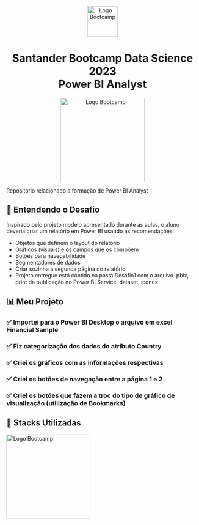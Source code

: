 <div align="center">
<img src="https://hermes.digitalinnovation.one/assets/diome/logo-full.svg" alt="Logo Bootcamp" width="80">
<h1>Santander Bootcamp Data Science 2023 <br> Power BI Analyst</h1>
<img src="https://hermes.dio.me/tracks/b9b2973e-b2be-4bf0-b6b2-57a6c8354a95.png" alt="Logo Bootcamp" width="220">
</div>

Repositório relacionado a formação de Power BI Analyst

## :rocket: Entendendo o Desafio
Inspirado pelo projeto modelo apresentado durante as aulas, o aluno deveria criar um relatório em Power BI usando as recomendações:
- Objetos que definem o layout do relatório
- Gráficos (visuais) e os campos que os compõem
- Botões para navegabilidade
- Segmentadores de dados
- Criar sozinha a segunda página do relatório
- Projeto entregue está contido na pasta Desafio1 com o arquivo .pbix, print da publicação no Power BI Service, dataset, ícones

## :bar_chart: Meu Projeto 

### :white_check_mark: Importei para o Power BI Desktop o arquivo em excel Financial Sample
### :white_check_mark: Fiz categorização dos dados do atributo Country
### :white_check_mark: Criei os gráficos com as informações respectivas
### :white_check_mark: Criei os botões de navegação entre a página 1 e 2
### :white_check_mark: Criei os botões que fazem a troc do tipo de gráfico de visualização (utilização de Bookmarks)




## :battery: Stacks Utilizadas
<div align="left">
<img src="https://www.decivision.com/wp-content/uploads/2021/01/logo-power-bi-desktop-1.jpg" alt="Logo Bootcamp" width="220">
</div>




